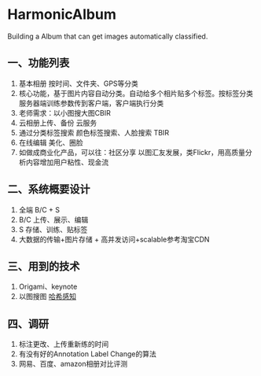 HarmonicAlbum
=============

Building a Album that can get images automatically classified.

## 一、功能列表

1. 基本相册 按时间、文件夹、GPS等分类
2. 核心功能，基于图片内容自动分类。自动给多个相片贴多个标签。按标签分类   服务器端训练参数传到客户端，客户端执行分类
3. 老师需求：以小图搜大图CBIR
4. 云相册上传、备份 云服务
5. 通过分类标签搜索 颜色标签搜索、人脸搜索 TBIR
6. 在线编辑 美化、圈脸
7. 如做成商业化产品，可以往：社区分享 以图汇友发展，类Flickr，用高质量分析内容增加用户粘性、现金流



## 二、系统概要设计
1. 全端 B/C + S
2.   B/C 上传、展示、编辑
3.   S 存储、训练、贴标签
4. 大数据的传输+图片存储 + 高并发访问+scalable参考淘宝CDN



## 三、用到的技术
1. Origami、keynote
2. 以图搜图 [哈希感知](http://www.ruanyifeng.com/blog/2011/07/principle_of_similar_image_search.html)

## 四、调研
1. 标注更改、上传重新练的时间
2. 有没有好的Annotation Label Change的算法
3. 网易、百度、amazon相册对比评测



